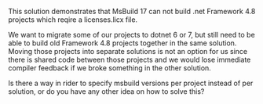 This solution demonstrates that MsBuild 17 can not build .net Framework 4.8 
projects which reqire a licenses.licx file.

We want to migrate some of our projects to dotnet 6 or 7, but still need to be 
able to build old Framework 4.8 projects together in the same solution. 
Moving those projects into separate solutions is not an option for us since there
is shared code between those projects and we would lose immediate compiler feedback if 
we broke something in the other solution.

Is there a way in rider to specify msbuild versions per project instead of per solution,
or do you have any other idea on how to solve this?